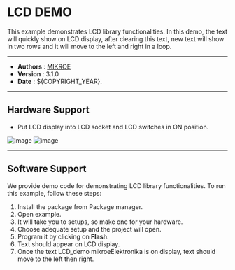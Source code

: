 # LCD DEMO

This example demonstrates LCD library functionalities. In this demo, the text will quickly show on LCD display, after clearing this text, new text will show in two rows and it will move to the left and right in a loop.

---

- **Authors**     : [MIKROE](https://github.com/MikroElektronika)
- **Version**     : 3.1.0
- **Date**        : ${COPYRIGHT_YEAR}.

---

## Hardware Support

- Put LCD display into LCD socket and LCD switches in ON position.

![image](https://download.mikroe.com/images/mikrosdk/v2/demos/demolcd/demo-lcd-socket.png)
![image](https://download.mikroe.com/images/mikrosdk/v2/demos/demolcd/demo-lcd-switch.png)

---

## Software Support

We provide demo code for demonstrating LCD library functionalities. To run this example, follow these steps:

1. Install the package from Package manager.
2. Open example.
3. It will take you to setups, so make one for your hardware.
4. Choose adequate setup and the project will open.
5. Program it by clicking on **Flash**.
6. Text should appear on LCD display.
7. Once the text LCD_demo mikroeElektronika is on display, text should move to the left then right.
